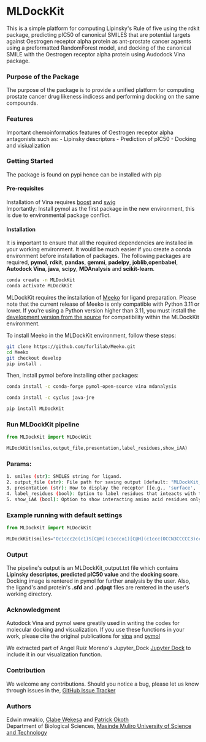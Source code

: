 # MLDockKit
This is a simple platform for computing Lipinsky's Rule of five using the rdkit package, predicting pIC50 of canonical SMILES that are potential targets against Oestrogen receptor alpha protein as ant-prostate cancer agaents using a preformatted RandomForest model, and docking of the canonical SMILE with the Oestrogen receptor alpha protein using Audodock Vina package. 
### Purpose of the Package
The purpose of the package is to provide a unified platform for computing prostate cancer drug likeness indicess and performing docking on the same compounds. 
### Features
Important chemoinformatics features of Oestrogen receptor alpha antagonists such as:
    - Lipinsky descriptors
    - Prediction of pIC50
    - Docking and visiualization 
### Getting Started
The package is found on pypi hence can be installed with pip
#### Pre-requisites
Installation of Vina requires [boost](https://www.boost.org/doc/libs/1_83_0/tools/build/doc/html/index.html#bbv2.installation) and [swig](https://www.swig.org/)  
Importantly: Install pymol as the first package in the new environment, this is due to environmental package conflict.
#### Installation
It is important to ensure that all the required dependencies are installed in your working environment. It would be much easier if you create a conda environment before installation of packages. The following packages are required, **pymol**, **rdkit**, **pandas**, **gemmi**, **padelpy**, **joblib**,**openbabel**, **Autodock Vina**, **java**, **scipy**, **MDAnalysis** and **scikit-learn**.
```bash
conda create -n MLDockKit
conda activate MLDockKit
```

MLDockKit requires the installation of [Meeko](https://github.com/forlilab/Meeko) for ligand preparation. Please note that the current release of Meeko is only compatible with Python 3.11 or lower. If you're using a Python version higher than 3.11, you must install the [development version from the source](https://meeko.readthedocs.io/en/release-doc/installation.html#from-source) for compatibility within the MLDockKit environment.

To install Meeko in the MLDockKit environment, follow these steps:
```bash
git clone https://github.com/forlilab/Meeko.git
cd Meeko
git checkout develop
pip install .
```

Then, install pymol before installing other packages:
```bash
conda install -c conda-forge pymol-open-source vina mdanalysis 

conda install -c cyclus java-jre

pip install MLDockKit
```

### Run MLDockKit pipeline

```python
from MLDockKit import MLDockKit

MLDockKit(smiles,output_file,presentation,label_residues,show_iAA)
```

### Params:

```bash
1. smiles (str): SMILES string for ligand.
2. output_file (str): File path for saving output [default: "MLDockKit_results.txt"].
3. presentation (str): How to display the receptor [[e.g., 'surface', 'sticks', 'spheres', 'cartoon', etc.] default: 'cartoon')].
4. label_residues (bool): Option to label residues that inteacts with the ligand (default: True).
5. show_iAA (bool): Option to show interacting amino acid residues only (default: True).
```

### Example running with default settings

```python
from MLDockKit import MLDockKit

MLDockKit(smiles="Oc1ccc2c(c1)S[C@H](c1ccco1)[C@H](c1ccc(OCCN3CCCCC3)cc1)O2")
```

### Output
The pipeline's output is an MLDockKit_output.txt file which contains **Lipinsky descriptos**, **predicted pIC50 value** and the **docking score**. Docking image is rentered in pymol for further analysis by the user. Also, the ligand's and protein's **.sfd** and **.pdpqt** files are rentered in the user's working directory.

### Acknowledgment
Autodock Vina and pymol were greatily used in writing the codes for molecular docking and visualization. If you use these functions in your work, please cite the original publications for [vina](https://pubs.acs.org/doi/10.1021/acs.jcim.1c00203) and [pymol](https://citeseerx.ist.psu.edu/document?repid=rep1&type=pdf&doi=ab82608e9a44c17b60d7f908565fba628295dc72#page=44)

We extracted part of Angel Ruiz Moreno's Jupyter_Dock [Jupyter Dock](https://github.com/AngelRuizMoreno/Jupyter_Dock) to include it in our visualization function. 

### Contribution
We welcome any contributions. Should you notice a bug, please let us know through issues in the, [GitHub Issue Tracker](https://github.com/clabe-wekesa/MLDockKit/issues)

### Authors
Edwin mwakio, [Clabe Wekesa](https://www.ice.mpg.de/246268/group-members) and [Patrick Okoth](https://mmust.ac.ke/staffprofiles/index.php/dr-patrick-okoth)  
Department of Biological Sciences, [Masinde Muliro University of Science and Technology](https://www.mmust.ac.ke/)
 
